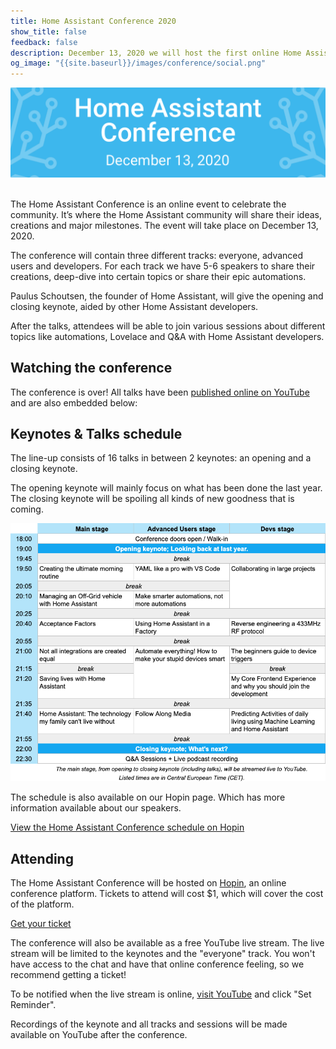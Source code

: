 ```yaml
---
title: Home Assistant Conference 2020
show_title: false
feedback: false
description: December 13, 2020 we will host the first online Home Assistant Conference.
og_image: "{{site.baseurl}}/images/conference/social.png"
---
```


<img src='/images/conference/conference-header.png' alt='Home Assistant Conference header' class='no-shadow'>
<br><br>

The Home Assistant Conference is an online event to celebrate the community. It’s where the Home Assistant community will share their ideas, creations and major milestones. The event will take place on December 13, 2020.

The conference will contain three different tracks: everyone, advanced users and developers. For each track we have 5-6 speakers to share their creations, deep-dive into certain topics or share their epic automations.

Paulus Schoutsen, the founder of Home Assistant, will give the opening and closing keynote, aided by other Home Assistant developers.

After the talks, attendees will be able to join various sessions about different topics like automations, Lovelace and Q&A with Home Assistant developers.

## Watching the conference

The conference is over! All talks have been [published online on YouTube](https://www.youtube.com/playlist?list=PLKsVm4cWHDQDGRXnybFUOLlcDWPsroGGB) and are also embedded below:

<lite-youtube videoid="eh7BO_qro7c" playlistid="PLKsVm4cWHDQDGRXnybFUOLlcDWPsroGGB" videotitle="Home Assistant Conference 2020" posterquality="maxresdefault"></lite-youtube>

## Keynotes & Talks schedule

The line-up consists of 16 talks in between 2 keynotes: an opening and a closing
keynote.

The opening keynote will mainly focus on what has been done the last year. The
closing keynote will be spoiling all kinds of new goodness that is coming.

<img src='/images/conference/schedule.png' alt='Home Assistant Conference schedule' class='no-shadow'>

The schedule is also available on our Hopin page. Which has more information
available about our speakers.

[View the Home Assistant Conference schedule on Hopin](https://hopin.to/events/home-assistant-conference#schedule)

## Attending

The Home Assistant Conference will be hosted on [Hopin](https://hopin.to/events/home-assistant-conference), an online conference platform. Tickets to attend will cost $1, which will cover the cost of the platform.

<a class="btn" href="https://hopin.to/events/home-assistant-conference">Get your ticket</a>

The conference will also be available as a free YouTube live stream. The live stream will be limited to the keynotes and the "everyone" track. You won't have access to the chat and have that online conference feeling, so we recommend getting a ticket!

To be notified when the live stream is online, [visit YouTube](https://www.youtube.com/watch?v=xSB_MuKkgxE) and click "Set Reminder".

Recordings of the keynote and all tracks and sessions will be made available on YouTube after the conference.
